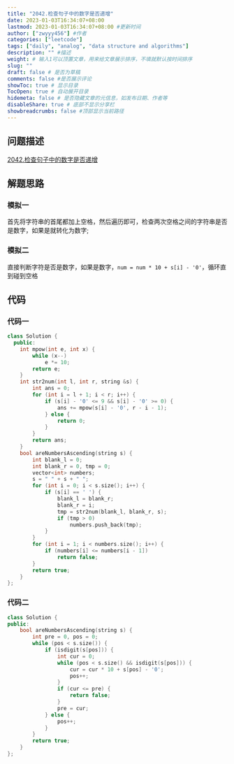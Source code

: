 ```yaml
---
title: "2042.检查句子中的数字是否递增"
date: 2023-01-03T16:34:07+08:00
lastmod: 2023-01-03T16:34:07+08:00 #更新时间
author: ["zwyyy456"] #作者
categories: ["leetcode"]
tags: ["daily", "analog", "data structure and algorithms"]
description: "" #描述
weight: # 输入1可以顶置文章，用来给文章展示排序，不填就默认按时间排序
slug: ""
draft: false # 是否为草稿
comments: false #是否展示评论
showToc: true # 显示目录
TocOpen: true # 自动展开目录
hidemeta: false # 是否隐藏文章的元信息，如发布日期、作者等
disableShare: true # 底部不显示分享栏
showbreadcrumbs: false #顶部显示当前路径
---
```

## 问题描述
[2042.检查句子中的数字是否递增](https://leetcode.cn/problems/check-if-numbers-are-ascending-in-a-sentence/)

## 解题思路
### 模拟一
首先将字符串的首尾都加上空格，然后遍历即可，检查两次空格之间的字符串是否是数字，如果是就转化为数字;

### 模拟二
直接判断字符是否是数字，如果是数字，`num = num * 10 + s[i] - '0'`，循环直到碰到空格

## 代码
### 代码一
```cpp
class Solution {
  public:
    int mpow(int e, int x) {
        while (x--)
            e *= 10;
        return e;
    }
    int str2num(int l, int r, string &s) {
        int ans = 0;
        for (int i = l + 1; i < r; i++) {
            if (s[i] - '0' <= 9 && s[i] - '0' >= 0) {
                ans += mpow(s[i] - '0', r - i - 1);
            } else {
                return 0;
            }
        }
        return ans;
    }
    bool areNumbersAscending(string s) {
        int blank_l = 0;
        int blank_r = 0, tmp = 0;
        vector<int> numbers;
        s = " " + s + " ";
        for (int i = 0; i < s.size(); i++) {
            if (s[i] == ' ') {
                blank_l = blank_r;
                blank_r = i;
                tmp = str2num(blank_l, blank_r, s);
                if (tmp > 0)
                    numbers.push_back(tmp);
            }
        }
        for (int i = 1; i < numbers.size(); i++) {
            if (numbers[i] <= numbers[i - 1])
                return false;
        }
        return true;
    }
};
```

### 代码二
```cpp
class Solution {
public:
    bool areNumbersAscending(string s) {
        int pre = 0, pos = 0;
        while (pos < s.size()) {
            if (isdigit(s[pos])) {
                int cur = 0;
                while (pos < s.size() && isdigit(s[pos])) {
                    cur = cur * 10 + s[pos] - '0';
                    pos++;
                }
                if (cur <= pre) {
                    return false;
                }
                pre = cur;
            } else {
                pos++;
            }
        }
        return true;
    }
};
```


